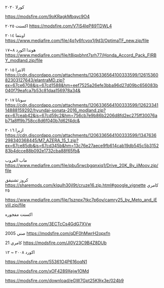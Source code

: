 
كورلا ٢٠٢٠

https://modsfire.com/9oKRagkMbqyc9O4

اكسنت ٢٠٢٥ 
https://modsfire.com/V7iS4IeP89TDWL4

اوبتما ٢٠١٤
https://www.mediafire.com/file/4q1y6fcvox1j9d3/OptimaTF_new.zip/file

هوندا اكورد ٨~١٧
https://www.mediafire.com/file/t8iqxbhnt7srh77/Honda_Accord_Pack_FIRBY_modland.zip/file

الانترا ٢٠١٥
https://cdn.discordapp.com/attachments/1206336564100333599/1261536082303127643/elantraMD.zip?ex=67ce6708&is=67cd1588&hm=eef7525a26efe3bba96d27d09bc656083b040f79eafca7b53c81daa156978a34&

سوناتا ٢٠١٧ 
https://cdn.discordapp.com/attachments/1206336564100333599/1262334114888159292/hyundai-sonata-2016_modland.zip?ex=67ceab42&is=67cd59c2&hm=756cb7e9b86b2206d8fd2ec275ff30076ab71a8ff9b758cc8d6f040b7d62f4dc&

ازيرا ٢٠١٦ 
https://cdn.discordapp.com/attachments/1206336564100333599/1347636298340368445/M7_AZERA_15_1.zip?ex=67ce85db&is=67cd345b&hm=13c76e27aece9fb614cab19db545c5b315283b4dcce88b092e1732cba88f65fb&

ماب الغروب 
https://www.mediafire.com/file/pbu5rwcbgqnxiq1/Drive_20K_By_iiMoov.zip/file


 كروز تشنيقق 
https://sharemods.com/klqulh30jl9t/cruze16.zip.html#google_vignette
كامري ٢٥

https://www.mediafire.com/file/1sznpx7tkc7p6ov/camry25_by_Meto_and_iEviil.zip/file

اكسنت مفجوره

https://modsfire.com/3ECTcCs4GdG7XVw

صني 2005 
https://modsfire.com/qDF0hMwrH2opxfn

كامري 21
https://modsfire.com/Jl0V23C9B4Z8DUb

اكورد ٢٠٠٨ ~ ١٢

https://modsfire.com/55361O4P616oqN1

https://modsfire.com/xOF4289Xejw1OMd

https://modsfire.com/download/eGW7Gpt25K9jx3e/024b9